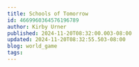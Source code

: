 ```yaml
---
title: Schools of Tomorrow
id: 4669960364576196789
author: Kirby Urner
published: 2024-11-20T08:32:00.003-08:00
updated: 2024-11-20T08:32:55.503-08:00
blog: world_game
tags: 
---
```


